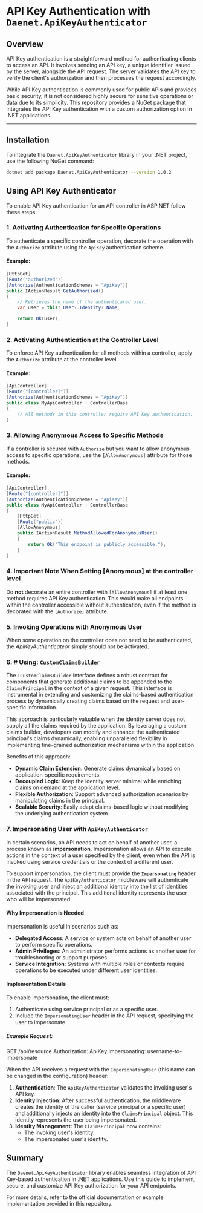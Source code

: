 
# API Key Authentication with `Daenet.ApiKeyAuthenticator`

## Overview

API Key authentication is a straightforward method for authenticating clients to access an API. It involves sending an API key, a unique identifier issued by the server, alongside the API request. The server validates the API key to verify the client's authorization and then processes the request accordingly.

While API Key authentication is commonly used for public APIs and provides basic security, it is not considered highly secure for sensitive operations or data due to its simplicity.
This repository provides a NuGet package that integrates the API Key authentication with a custom authorization option in .NET applications.

---

## Installation

To integrate the `Daenet.ApiKeyAuthenticator` library in your .NET project, use the following NuGet command:

```bash
dotnet add package Daenet.ApiKeyAuthenticator --version 1.0.2
```

## Using API Key Authenticator

To enable API Key authentication for an API controller in ASP.NET follow these steps:

### 1. Activating Authentication for Specific Operations

To authenticate a specific controller operation, decorate the operation with the `Authorize` attribute using the `ApiKey` authentication scheme.

#### Example:

```csharp
[HttpGet]
[Route("authorized")]
[Authorize(AuthenticationSchemes = "ApiKey")]
public IActionResult GetAuthorized()
{
    // Retrieves the name of the authenticated user.
    var user = this?.User?.Identity?.Name;

    return Ok(user);
}
```

### 2. Activating Authentication at the Controller Level

To enforce API Key authentication for all methods within a controller, apply the `Authorize` attribute at the controller level.

#### Example:

```csharp
[ApiController]
[Route("[controller]")]
[Authorize(AuthenticationSchemes = "ApiKey")]
public class MyApiController : ControllerBase
{
    // All methods in this controller require API Key authentication.
}
```

### 3. Allowing Anonymous Access to Specific Methods

If a controller is secured with `Authorize` but you want to allow anonymous access to specific operations, use the `[AllowAnonymous]` attribute for those methods.

#### Example:

```csharp
[ApiController]
[Route("[controller]")]
[Authorize(AuthenticationSchemes = "ApiKey")]
public class MyApiController : ControllerBase
{
    [HttpGet]
    [Route("public")]
    [AllowAnonymous]
    public IActionResult MethodAllowedForAnonymousUser()
    {
        return Ok("This endpoint is publicly accessible.");
    }
}
```

### 4. Important Note When Setting [Anonymous] at the controller level

Do **not** decorate an entire controller with `[AllowAnonymous]` if at least one method requires API Key authentication. This would make all endpoints within the controller accessible without authentication, even if the method is decorated with the `[Authorize]` attribute.

### 5. Invoking Operations with Anonymous User
When some operation on the controller does not need to be authenticated, the *ApiKeyAuthenticateor* simply should not be activated.

### 6. # Using: `CustomClaimsBuilder` 
The `ICustomClaimsBuilder` interface defines a robust contract for components that generate additional claims to be appended to the `ClaimsPrincipal` in the context of a given request. This interface is instrumental in extending and customizing the claims-based authentication process by dynamically creating claims based on the request and user-specific information.

This approach is particularly valuable when the identity server does not supply all the claims required by the application. By leveraging a custom claims builder, developers can modify and enhance the authenticated principal's claims dynamically, enabling unparalleled flexibility in implementing fine-grained authorization mechanisms within the application.

Benefits of this approach:

- **Dynamic Claim Extension**: Generate claims dynamically based on application-specific requirements.
- **Decoupled Logic**: Keep the identity server minimal while enriching claims on demand at the application level.
- **Flexible Authorization**: Support advanced authorization scenarios by manipulating claims in the principal.
- **Scalable Security**: Easily adapt claims-based logic without modifying the underlying authentication system.

### 7. Impersonating User with `ApiKeyAuthenticator`

In certain scenarios, an API needs to act on behalf of another user, a process known as **impersonation**. Impersonation allows an API to execute actions in the context of a user specified by the client, even when the API is invoked using service credentials or the context of a different user.

To support impersonation, the client must provide the **`Impersonating`** header in the API request. The `ApiKeyAuthenticator` middleware will authenticate the invoking user and inject an additional identity into the list of identities associated with the principal. This additional identity represents the user who will be impersonated.

#### Why Impersonation is Needed

Impersonation is useful in scenarios such as:
- **Delegated Access**: A service or system acts on behalf of another user to perform specific operations.
- **Admin Privileges**: An administrator performs actions as another user for troubleshooting or support purposes.
- **Service Integration**: Systems with multiple roles or contexts require operations to be executed under different user identities.

#### Implementation Details

To enable impersonation, the client must:
1. Authenticate using service principal or as a specific user.
2. Include the `ImpersonatingUser` header in the API request, specifying the user to impersonate.

##### Example Request:
GET /api/resource Authorization: ApiKey <service-api-key> Impersonating: username-to-impersonate


When the API receives a request with the `ImpersonatingUser` (this name can be changed in the configuration) header:
1. **Authentication**: The `ApiKeyAuthenticator` validates the invoking user's API key.
2. **Identity Injection**: After successful authentication, the middleware creates the identity of the caller (service principal or a specific user) and additionally injects an identity into the `ClaimsPrincipal` object. This identity represents the user being impersonated.
3. **Identity Management**: The `ClaimsPrincipal` now contains:
   - The invoking user's identity.
   - The impersonated user's identity.

     
## Summary

The `Daenet.ApiKeyAuthenticator` library enables seamless integration of API Key-based authentication in .NET applications. Use this guide to implement, secure, and customize API Key authorization for your API endpoints.

For more details, refer to the official documentation or example implementation provided in this repository.

